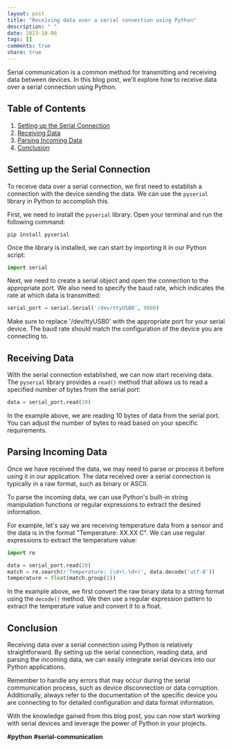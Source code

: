 ```yaml
---
layout: post
title: "Receiving data over a serial connection using Python"
description: " "
date: 2023-10-06
tags: []
comments: true
share: true
---
```


Serial communication is a common method for transmitting and receiving data between devices. In this blog post, we'll explore how to receive data over a serial connection using Python.

## Table of Contents
1. [Setting up the Serial Connection](#setting-up-the-serial-connection)
2. [Receiving Data](#receiving-data)
3. [Parsing Incoming Data](#parsing-incoming-data)
4. [Conclusion](#conclusion)

## Setting up the Serial Connection

To receive data over a serial connection, we first need to establish a connection with the device sending the data. We can use the `pyserial` library in Python to accomplish this.

First, we need to install the `pyserial` library. Open your terminal and run the following command:

```
pip install pyserial
```

Once the library is installed, we can start by importing it in our Python script:

```python
import serial
```

Next, we need to create a serial object and open the connection to the appropriate port. We also need to specify the baud rate, which indicates the rate at which data is transmitted:

```python
serial_port = serial.Serial('/dev/ttyUSB0', 9600)
```
 
Make sure to replace '/dev/ttyUSB0' with the appropriate port for your serial device. The baud rate should match the configuration of the device you are connecting to.

## Receiving Data

With the serial connection established, we can now start receiving data. The `pyserial` library provides a `read()` method that allows us to read a specified number of bytes from the serial port:

```python
data = serial_port.read(10)
```

In the example above, we are reading 10 bytes of data from the serial port. You can adjust the number of bytes to read based on your specific requirements.

## Parsing Incoming Data

Once we have received the data, we may need to parse or process it before using it in our application. The data received over a serial connection is typically in a raw format, such as binary or ASCII.

To parse the incoming data, we can use Python's built-in string manipulation functions or regular expressions to extract the desired information.

For example, let's say we are receiving temperature data from a sensor and the data is in the format "Temperature: XX.XX C". We can use regular expressions to extract the temperature value:

```python
import re

data = serial_port.read(20)
match = re.search(r'Temperature: (\d+\.\d+)', data.decode('utf-8'))
temperature = float(match.group(1))
```

In the example above, we first convert the raw binary data to a string format using the `decode()` method. We then use a regular expression pattern to extract the temperature value and convert it to a float.

## Conclusion

Receiving data over a serial connection using Python is relatively straightforward. By setting up the serial connection, reading data, and parsing the incoming data, we can easily integrate serial devices into our Python applications.

Remember to handle any errors that may occur during the serial communication process, such as device disconnection or data corruption. Additionally, always refer to the documentation of the specific device you are connecting to for detailed configuration and data format information.

With the knowledge gained from this blog post, you can now start working with serial devices and leverage the power of Python in your projects.

**#python** **#serial-communication**